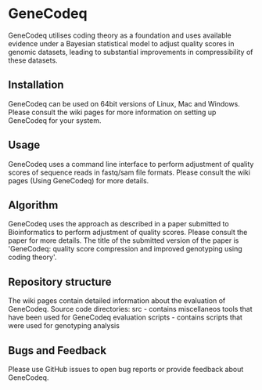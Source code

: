 # GeneCodeq

GeneCodeq utilises coding theory as a foundation and uses available evidence under a Bayesian statistical model to adjust quality scores in genomic datasets, leading to substantial improvements in compressibility of these datasets.

## Installation

GeneCodeq can be used on 64bit versions of Linux, Mac and Windows. Please consult the wiki pages for more information on setting up GeneCodeq for your system.

## Usage

GeneCodeq uses a command line interface to perform  adjustment of quality scores of sequence reads in fastq/sam file formats. Please consult the wiki pages (Using GeneCodeq) for more details.

## Algorithm

GeneCodeq uses the approach as described in a paper submitted to Bioinformatics to perform adjustment of quality scores. Please consult the paper for more details. The title of the submitted version of the paper is 'GeneCodeq: quality score compression and improved genotyping using coding theory'.

## Repository structure

The wiki pages contain detailed information about the evaluation of GeneCodeq. 
Source code directories:
src - contains miscellaneos tools that have been used for GeneCodeq evaluation
scripts - contains scripts that were used for genotyping analysis

## Bugs and Feedback

Please use GitHub issues to open bug reports or provide feedback about GeneCodeq.

